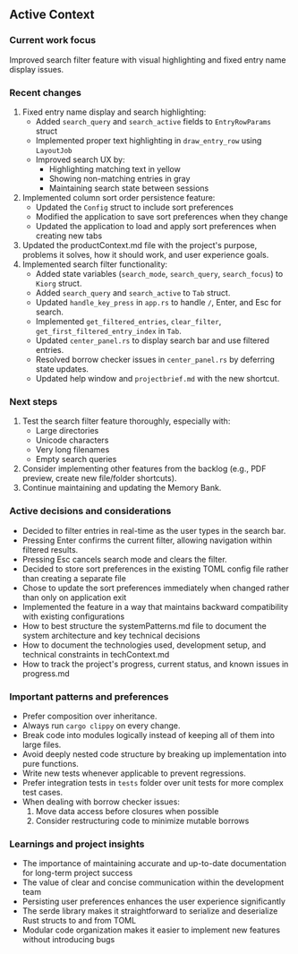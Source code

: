 ## Active Context

### Current work focus
Improved search filter feature with visual highlighting and fixed entry name display issues.

### Recent changes
1. Fixed entry name display and search highlighting:
   - Added `search_query` and `search_active` fields to `EntryRowParams` struct
   - Implemented proper text highlighting in `draw_entry_row` using `LayoutJob`
   - Improved search UX by:
     - Highlighting matching text in yellow
     - Showing non-matching entries in gray
     - Maintaining search state between sessions
2. Implemented column sort order persistence feature:
   - Updated the `Config` struct to include sort preferences
   - Modified the application to save sort preferences when they change
   - Updated the application to load and apply sort preferences when creating new tabs
3. Updated the productContext.md file with the project's purpose, problems it solves, how it should work, and user experience goals.
4. Implemented search filter functionality:
   - Added state variables (`search_mode`, `search_query`, `search_focus`) to `Kiorg` struct.
   - Added `search_query` and `search_active` to `Tab` struct.
   - Updated `handle_key_press` in `app.rs` to handle `/`, Enter, and Esc for search.
   - Implemented `get_filtered_entries`, `clear_filter`, `get_first_filtered_entry_index` in `Tab`.
   - Updated `center_panel.rs` to display search bar and use filtered entries.
   - Resolved borrow checker issues in `center_panel.rs` by deferring state updates.
   - Updated help window and `projectbrief.md` with the new shortcut.

### Next steps
1. Test the search filter feature thoroughly, especially with:
   - Large directories
   - Unicode characters
   - Very long filenames
   - Empty search queries
2. Consider implementing other features from the backlog (e.g., PDF preview, create new file/folder shortcuts).
3. Continue maintaining and updating the Memory Bank.

### Active decisions and considerations
*   Decided to filter entries in real-time as the user types in the search bar.
*   Pressing Enter confirms the current filter, allowing navigation within filtered results.
*   Pressing Esc cancels search mode and clears the filter.
*   Decided to store sort preferences in the existing TOML config file rather than creating a separate file
*   Chose to update the sort preferences immediately when changed rather than only on application exit
*   Implemented the feature in a way that maintains backward compatibility with existing configurations
*   How to best structure the systemPatterns.md file to document the system architecture and key technical decisions
*   How to document the technologies used, development setup, and technical constraints in techContext.md
*   How to track the project's progress, current status, and known issues in progress.md

### Important patterns and preferences
*   Prefer composition over inheritance.
*   Always run `cargo clippy` on every change.
*   Break code into modules logically instead of keeping all of them into large files.
*   Avoid deeply nested code structure by breaking up implementation into pure functions.
*   Write new tests whenever applicable to prevent regressions.
*   Prefer integration tests in `tests` folder over unit tests for more complex test cases.
*   When dealing with borrow checker issues:
    1. Move data access before closures when possible
    2. Consider restructuring code to minimize mutable borrows

### Learnings and project insights
*   The importance of maintaining accurate and up-to-date documentation for long-term project success
*   The value of clear and concise communication within the development team
*   Persisting user preferences enhances the user experience significantly
*   The serde library makes it straightforward to serialize and deserialize Rust structs to and from TOML
*   Modular code organization makes it easier to implement new features without introducing bugs